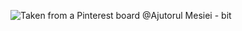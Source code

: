 ![Taken from a Pinterest board @Ajutorul Mesiei - bit](https://i.pinimg.com/originals/4f/64/f0/4f64f0fcef07d064a64bcca4c593412c.jpg)
